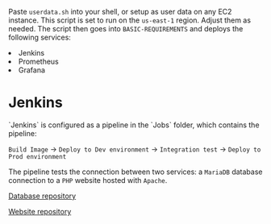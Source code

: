 Paste `userdata.sh` into your shell, or setup as user data on any EC2 instance.
This script is set to run on the `us-east-1` region. Adjust them as needed.
The script then goes into `BASIC-REQUIREMENTS` and deploys the following services:

<li> Jenkins </li>
<li> Prometheus </li>
<li> Grafana </li>

<h1> Jenkins </h1>
`Jenkins` is configured as a pipeline in the `Jobs` folder, which contains the pipeline:

`Build Image` -> `Deploy to Dev environment` -> `Integration test` -> `Deploy to Prod environment`

The pipeline tests the connection between two services: a `MariaDB` database connection to a `PHP` website hosted with `Apache`. 

<a href="https://github.com/RenuzitV/COSC2767_RMIT_Store_DB">Database repository</a>

<a href="https://github.com/RenuzitV/COSC2767-RMIT-Store">Website repository</a>
